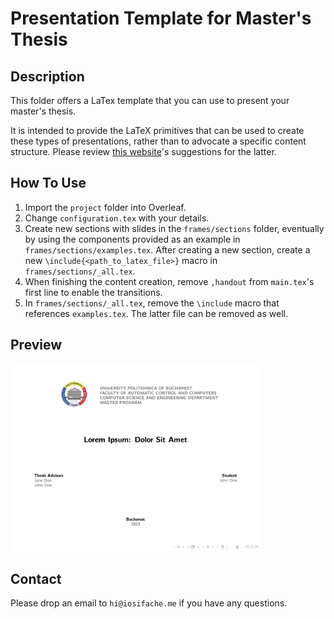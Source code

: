 # Presentation Template for Master's Thesis

## Description

This folder offers a LaTex template that you can use to present your master's thesis.

It is intended to provide the LaTeX primitives that can be used to create these types of presentations, rather than to advocate a specific content structure. Please review [this website](https://wiki.cs.pub.ro/studenti/diploma/indicatii#realizare-slide-uri-pentru-sustinereprezentare)'s suggestions for the latter.

## How To Use

1. Import the `project` folder into Overleaf.
2. Change `configuration.tex` with your details.
3. Create new sections with slides in the `frames/sections` folder, eventually by using the components provided as an example in `frames/sections/examples.tex`. After creating a new section, create a new `\include{<path_to_latex_file>}` macro in `frames/sections/_all.tex`.
4. When finishing the content creation, remove `,handout` from `main.tex`'s first line to enable the transitions.
5. In `frames/sections/_all.tex`, remove the `\include` macro that references `examples.tex`. The latter file can be removed as well.

## Preview

<a href="export.pdf">
    <kbd>
        <img src="preview.jpg" width="400px" alt="Preview">
    </kbd>
</a>

## Contact

Please drop an email to `hi@iosifache.me` if you have any questions.
